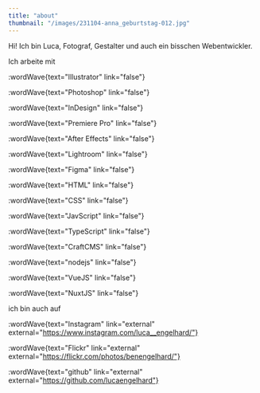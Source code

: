 ```yaml
---
title: "about"
thumbnail: "/images/231104-anna_geburtstag-012.jpg"
---
```


Hi! Ich bin Luca, Fotograf, Gestalter und auch ein bisschen Webentwickler.

Ich arbeite mit

:wordWave{text="Illustrator" link="false"}

:wordWave{text="Photoshop" link="false"}

:wordWave{text="InDesign" link="false"}

:wordWave{text="Premiere Pro" link="false"}

:wordWave{text="After Effects" link="false"}

:wordWave{text="Lightroom" link="false"}

:wordWave{text="Figma" link="false"}

:wordWave{text="HTML" link="false"}

:wordWave{text="CSS" link="false"}

:wordWave{text="JavScript" link="false"}

:wordWave{text="TypeScript" link="false"}

:wordWave{text="CraftCMS" link="false"}

:wordWave{text="nodejs" link="false"}

:wordWave{text="VueJS" link="false"}

:wordWave{text="NuxtJS" link="false"}

ich bin auch auf

:wordWave{text="Instagram" link="external" external="https://www.instagram.com/luca__engelhard/"}

:wordWave{text="Flickr" link="external" external="https://flickr.com/photos/benengelhard/"}

:wordWave{text="github" link="external" external="https://github.com/lucaengelhard"}